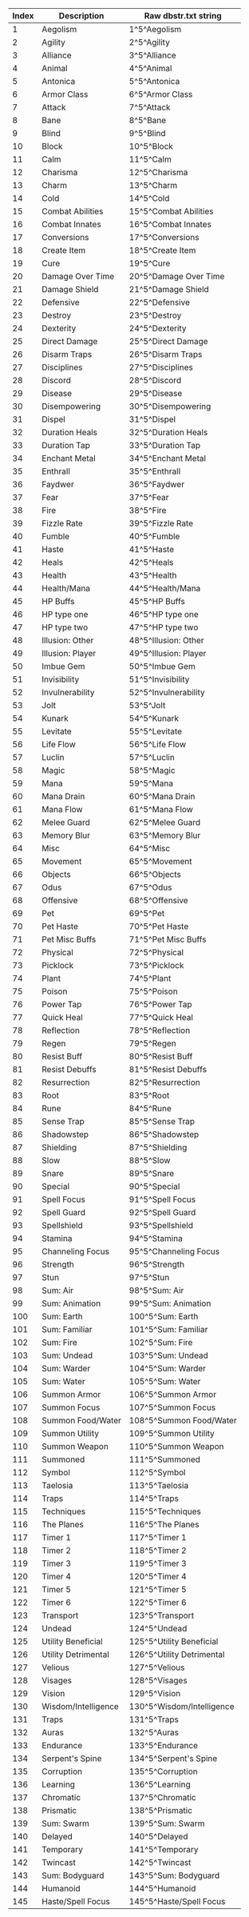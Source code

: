 |Index|Description|Raw dbstr.txt string|
|---|---|---|
|1|Aegolism|1^5^Aegolism|
|2|Agility|2^5^Agility|
|3|Alliance|3^5^Alliance|
|4|Animal|4^5^Animal|
|5|Antonica|5^5^Antonica|
|6|Armor Class|6^5^Armor Class|
|7|Attack|7^5^Attack|
|8|Bane|8^5^Bane|
|9|Blind|9^5^Blind|
|10|Block|10^5^Block|
|11|Calm|11^5^Calm|
|12|Charisma|12^5^Charisma|
|13|Charm|13^5^Charm|
|14|Cold|14^5^Cold|
|15|Combat Abilities|15^5^Combat Abilities|
|16|Combat Innates|16^5^Combat Innates|
|17|Conversions|17^5^Conversions|
|18|Create Item|18^5^Create Item|
|19|Cure|19^5^Cure|
|20|Damage Over Time|20^5^Damage Over Time|
|21|Damage Shield|21^5^Damage Shield|
|22|Defensive|22^5^Defensive|
|23|Destroy|23^5^Destroy|
|24|Dexterity|24^5^Dexterity|
|25|Direct Damage|25^5^Direct Damage|
|26|Disarm Traps|26^5^Disarm Traps|
|27|Disciplines|27^5^Disciplines|
|28|Discord|28^5^Discord|
|29|Disease|29^5^Disease|
|30|Disempowering|30^5^Disempowering|
|31|Dispel|31^5^Dispel|
|32|Duration Heals|32^5^Duration Heals|
|33|Duration Tap|33^5^Duration Tap|
|34|Enchant Metal|34^5^Enchant Metal|
|35|Enthrall|35^5^Enthrall|
|36|Faydwer|36^5^Faydwer|
|37|Fear|37^5^Fear|
|38|Fire|38^5^Fire|
|39|Fizzle Rate|39^5^Fizzle Rate|
|40|Fumble|40^5^Fumble|
|41|Haste|41^5^Haste|
|42|Heals|42^5^Heals|
|43|Health|43^5^Health|
|44|Health/Mana|44^5^Health/Mana|
|45|HP Buffs|45^5^HP Buffs|
|46|HP type one|46^5^HP type one|
|47|HP type two|47^5^HP type two|
|48|Illusion: Other|48^5^Illusion: Other|
|49|Illusion: Player|49^5^Illusion: Player|
|50|Imbue Gem|50^5^Imbue Gem|
|51|Invisibility|51^5^Invisibility|
|52|Invulnerability|52^5^Invulnerability|
|53|Jolt|53^5^Jolt|
|54|Kunark|54^5^Kunark|
|55|Levitate|55^5^Levitate|
|56|Life Flow|56^5^Life Flow|
|57|Luclin|57^5^Luclin|
|58|Magic|58^5^Magic|
|59|Mana|59^5^Mana|
|60|Mana Drain|60^5^Mana Drain|
|61|Mana Flow|61^5^Mana Flow|
|62|Melee Guard|62^5^Melee Guard|
|63|Memory Blur|63^5^Memory Blur|
|64|Misc|64^5^Misc|
|65|Movement|65^5^Movement|
|66|Objects|66^5^Objects|
|67|Odus|67^5^Odus|
|68|Offensive|68^5^Offensive|
|69|Pet|69^5^Pet|
|70|Pet Haste|70^5^Pet Haste|
|71|Pet Misc Buffs|71^5^Pet Misc Buffs|
|72|Physical|72^5^Physical|
|73|Picklock|73^5^Picklock|
|74|Plant|74^5^Plant|
|75|Poison|75^5^Poison|
|76|Power Tap|76^5^Power Tap|
|77|Quick Heal|77^5^Quick Heal|
|78|Reflection|78^5^Reflection|
|79|Regen|79^5^Regen|
|80|Resist Buff|80^5^Resist Buff|
|81|Resist Debuffs|81^5^Resist Debuffs|
|82|Resurrection|82^5^Resurrection|
|83|Root|83^5^Root|
|84|Rune|84^5^Rune|
|85|Sense Trap|85^5^Sense Trap|
|86|Shadowstep|86^5^Shadowstep|
|87|Shielding|87^5^Shielding|
|88|Slow|88^5^Slow|
|89|Snare|89^5^Snare|
|90|Special|90^5^Special|
|91|Spell Focus|91^5^Spell Focus|
|92|Spell Guard|92^5^Spell Guard|
|93|Spellshield|93^5^Spellshield|
|94|Stamina|94^5^Stamina|
|95|Channeling Focus|95^5^Channeling Focus|
|96|Strength|96^5^Strength|
|97|Stun|97^5^Stun|
|98|Sum: Air|98^5^Sum: Air|
|99|Sum: Animation|99^5^Sum: Animation|
|100|Sum: Earth|100^5^Sum: Earth|
|101|Sum: Familiar|101^5^Sum: Familiar|
|102|Sum: Fire|102^5^Sum: Fire|
|103|Sum: Undead|103^5^Sum: Undead|
|104|Sum: Warder|104^5^Sum: Warder|
|105|Sum: Water|105^5^Sum: Water|
|106|Summon Armor|106^5^Summon Armor|
|107|Summon Focus|107^5^Summon Focus|
|108|Summon Food/Water|108^5^Summon Food/Water|
|109|Summon Utility|109^5^Summon Utility|
|110|Summon Weapon|110^5^Summon Weapon|
|111|Summoned|111^5^Summoned|
|112|Symbol|112^5^Symbol|
|113|Taelosia|113^5^Taelosia|
|114|Traps|114^5^Traps|
|115|Techniques|115^5^Techniques|
|116|The Planes|116^5^The Planes|
|117|Timer 1|117^5^Timer 1|
|118|Timer 2|118^5^Timer 2|
|119|Timer 3|119^5^Timer 3|
|120|Timer 4|120^5^Timer 4|
|121|Timer 5|121^5^Timer 5|
|122|Timer 6|122^5^Timer 6|
|123|Transport|123^5^Transport|
|124|Undead|124^5^Undead|
|125|Utility Beneficial|125^5^Utility Beneficial|
|126|Utility Detrimental|126^5^Utility Detrimental|
|127|Velious|127^5^Velious|
|128|Visages|128^5^Visages|
|129|Vision|129^5^Vision|
|130|Wisdom/Intelligence|130^5^Wisdom/Intelligence|
|131|Traps|131^5^Traps|
|132|Auras|132^5^Auras|
|133|Endurance|133^5^Endurance|
|134|Serpent's Spine|134^5^Serpent's Spine|
|135|Corruption|135^5^Corruption|
|136|Learning|136^5^Learning|
|137|Chromatic|137^5^Chromatic|
|138|Prismatic|138^5^Prismatic|
|139|Sum: Swarm|139^5^Sum: Swarm|
|140|Delayed|140^5^Delayed|
|141|Temporary|141^5^Temporary|
|142|Twincast|142^5^Twincast|
|143|Sum: Bodyguard|143^5^Sum: Bodyguard|
|144|Humanoid|144^5^Humanoid|
|145|Haste/Spell Focus|145^5^Haste/Spell Focus|
